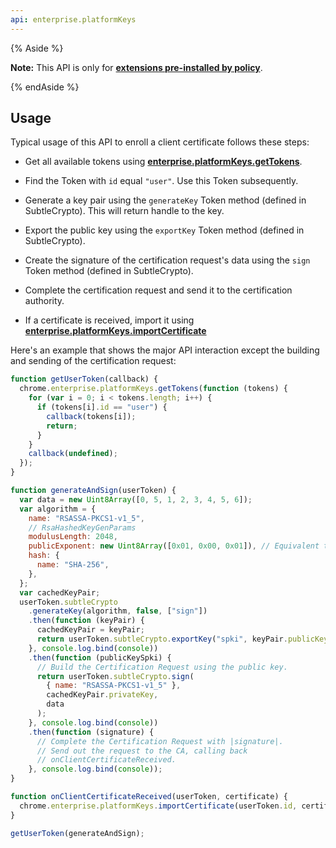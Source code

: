 ```yaml
---
api: enterprise.platformKeys
---
```


{% Aside %}

**Note:** This API is only for **[extensions pre-installed by policy][1]**.

{% endAside %}

## Usage

Typical usage of this API to enroll a client certificate follows these steps:

- Get all available tokens using **[enterprise.platformKeys.getTokens][2]**.

- Find the Token with `id` equal `"user"`. Use this Token subsequently.

- Generate a key pair using the `generateKey` Token method (defined in SubtleCrypto). This will return handle to the key.

- Export the public key using the `exportKey` Token method (defined in SubtleCrypto).

- Create the signature of the certification request's data using the `sign` Token method (defined in SubtleCrypto).

- Complete the certification request and send it to the certification authority.

- If a certificate is received, import it using **[enterprise.platformKeys.importCertificate][3]**

Here's an example that shows the major API interaction except the building and sending of the certification request:

```js
function getUserToken(callback) {
  chrome.enterprise.platformKeys.getTokens(function (tokens) {
    for (var i = 0; i < tokens.length; i++) {
      if (tokens[i].id == "user") {
        callback(tokens[i]);
        return;
      }
    }
    callback(undefined);
  });
}

function generateAndSign(userToken) {
  var data = new Uint8Array([0, 5, 1, 2, 3, 4, 5, 6]);
  var algorithm = {
    name: "RSASSA-PKCS1-v1_5",
    // RsaHashedKeyGenParams
    modulusLength: 2048,
    publicExponent: new Uint8Array([0x01, 0x00, 0x01]), // Equivalent to 65537
    hash: {
      name: "SHA-256",
    },
  };
  var cachedKeyPair;
  userToken.subtleCrypto
    .generateKey(algorithm, false, ["sign"])
    .then(function (keyPair) {
      cachedKeyPair = keyPair;
      return userToken.subtleCrypto.exportKey("spki", keyPair.publicKey);
    }, console.log.bind(console))
    .then(function (publicKeySpki) {
      // Build the Certification Request using the public key.
      return userToken.subtleCrypto.sign(
        { name: "RSASSA-PKCS1-v1_5" },
        cachedKeyPair.privateKey,
        data
      );
    }, console.log.bind(console))
    .then(function (signature) {
      // Complete the Certification Request with |signature|.
      // Send out the request to the CA, calling back
      // onClientCertificateReceived.
    }, console.log.bind(console));
}

function onClientCertificateReceived(userToken, certificate) {
  chrome.enterprise.platformKeys.importCertificate(userToken.id, certificate);
}

getUserToken(generateAndSign);
```

[1]: https://support.google.com/chrome/a/answer/1375694?hl=en
[2]: /docs/extensions/enterprise_platformKeys#method-getTokens
[3]: /docs/extensions/enterprise_platformKeys#method-importCertificate
